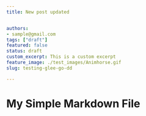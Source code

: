 ```yaml
---
title: New post updated


authors:
- sample@gmail.com
tags: ["draft"]
featured: false
status: draft
custom_excerpt: This is a custom excerpt
feature_image: ./test_images/Animhorse.gif
slug: testing-glee-go-dd

---
```


<!-- [TOC] -->

# My Simple Markdown File
